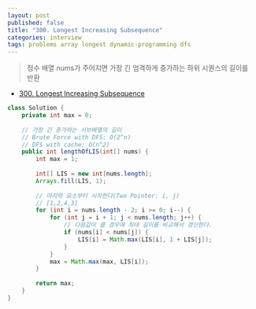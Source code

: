 ```yaml
---
layout: post
published: false
title: "300. Longest Increasing Subsequence"
categories: interview
tags: problems array longest dynamic-programming dfs
---
```


> 정수 배열 nums가 주어지면 가장 긴 엄격하게 증가하는 하위 시퀀스의 길이를 반환

- [300. Longest Increasing Subsequence](https://leetcode.com/problems/longest-increasing-subsequence/)

```java
class Solution {
    private int max = 0;
    
    // 가장 긴 증가하는 서브배열의 길이
    // Brute Force with DFS: O(2^n)
    // DFS with cache: O(n^2)
    public int lengthOfLIS(int[] nums) {
        int max = 1;
        
        int[] LIS = new int[nums.length];
        Arrays.fill(LIS, 1);
        
        // 마지막 요소부터 시작한다(Two Pointer: i, j) 
        // [1,2,4,3]
        for (int i = nums.length - 2; i >= 0; i--) {
            for (int j = i + 1; j < nums.length; j++) {
                // 다음값이 클 경우에 최대 길이를 비교해서 갱신한다.
                if (nums[i] < nums[j]) {
                    LIS[i] = Math.max(LIS[i], 1 + LIS[j]);
                }
            }
            max = Math.max(max, LIS[i]);
        }
        
        return max; 
    }
}
```